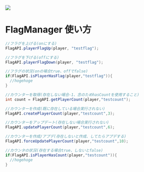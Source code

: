 [![](https://jitpack.io/v/Mr-IK/FlagManager.svg)](https://jitpack.io/#Mr-IK/FlagManager)
# FlagManager 使い方
```java
//フラグを上げる(onにする)
FlagAPI.playerFlagUp(player, "testflag");

//フラグを下げる(offにする)
FlagAPI.playerFlagDown(player, "testflag");

//フラグの状況(onの場合true、offでfalse)
if(FlagAPI.isPlayerHasFlag(player,"testflag")){
  //hogehoge
}

//カウンターを取得(存在しない場合-1、念のためhasCountを使用すること)
int count = FlagAPI.getPlayerCount(player,"testcount");

//カウンターを作成(既に存在している場合実行されない)
FlagAPI.createPlayerCount(player,"testcount",3);

//カウンターをアップデート(存在しない場合実行されない)
FlagAPI.updatePlayerCount(player,"testcount",6);

//カウンターを作成/アプデ(存在しないと作成、してたらアプデする)
FlagAPI.forceUpdatePlayerCount(player,"testcount",10);

//カウンタの状況(存在する場合true、しないとfalse)
if(FlagAPI.isPlayerHasCount(player,"testcount")){
  //hogehoge
}
```